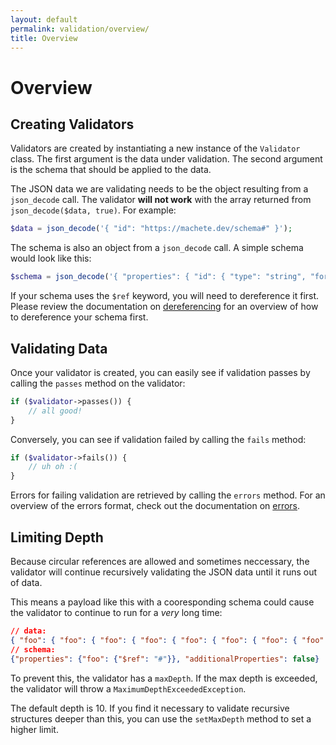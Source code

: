 ```yaml
---
layout: default
permalink: validation/overview/
title: Overview
---
```


# Overview

## Creating Validators

Validators are created by instantiating a new instance of the `Validator` class.  The first argument is the data under validation.  The second argument is the schema that should be applied to the data.

The JSON data we are validating needs to be the object resulting from a `json_decode` call.  The validator **will not work** with the array returned from `json_decode($data, true)`.  For example:

```php
$data = json_decode('{ "id": "https://machete.dev/schema#" }');
```

The schema is also an object from a `json_decode` call.  A simple schema would look like this:

```php
$schema = json_decode('{ "properties": { "id": { "type": "string", "format": "uri" } } }');
```

If your schema uses the `$ref` keyword, you will need to dereference it first.  Please review the documentation on [dereferencing](/dereferencing/overview/) for an overview of how to dereference your schema first.

## Validating Data

Once your validator is created, you can easily see if validation passes by calling the `passes` method on the validator:

```php
if ($validator->passes()) {
	// all good!
}
```

Conversely, you can see if validation failed by calling the `fails` method:

```php
if ($validator->fails()) {
	// uh oh :(
}
```

Errors for failing validation are retrieved by calling the `errors` method.  For an overview of the errors format, check out the documentation on [errors](/validation/errors/).

## Limiting Depth

Because circular references are allowed and sometimes neccessary, the validator will continue recursively validating the JSON data until it runs out of data.

This means a payload like this with a cooresponding schema could cause the validator to continue to run for a _very_ long time:

```json
// data:
{ "foo": { "foo": { "foo": { "foo": { "foo": { "foo": { "foo": { "foo": { "foo": { "foo": { "foo": ....
// schema:
{"properties": {"foo": {"$ref": "#"}}, "additionalProperties": false}
```

To prevent this, the validator has a `maxDepth`.  If the max depth is exceeded, the validator will throw a `MaximumDepthExceededException`.

The default depth is 10.  If you find it necessary to validate recursive structures deeper than this, you can use the `setMaxDepth` method to set a higher limit.